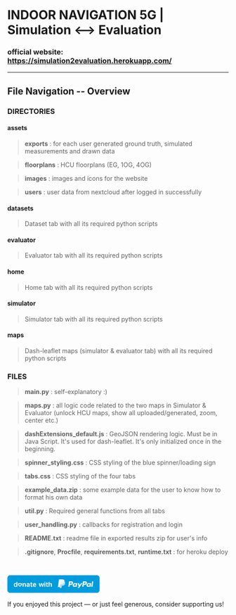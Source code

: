 
  

# INDOOR NAVIGATION 5G | Simulation ⟷ Evaluation

  

  

### official website: https://simulation2evaluation.herokuapp.com/

  

  

---

  

## File Navigation -- Overview

  

### DIRECTORIES

  

#### assets

  

>  **exports** : for each user generated ground truth, simulated measurements and drawn data

  

>  **floorplans** : HCU floorplans (EG, 1OG, 4OG)

  

>  **images** : images and icons for the website

  

>  **users** : user data from nextcloud after logged in successfully

  

#### datasets

  

> Dataset tab with all its required python scripts

  

#### evaluator

  

> Evaluator tab with all its required python scripts

  

#### home

  

> Home tab with all its required python scripts

  

#### simulator

  

> Simulator tab with all its required python scripts

  

#### maps

  

> Dash-leaflet maps (simulator & evaluator tab) with all its required python scripts

  

  

### FILES

  

>  **main.py** : self-explanatory :)

  

>  **maps.py** : all logic code related to the two maps in Simulator & Evaluator (unlock HCU maps, show all uploaded/generated, zoom, center etc.)

  

>  **dashExtensions_default.js** : GeoJSON rendering logic. Must be in Java Script. It's used for dash-leaflet. It's only initialized once in the beginning.

  

>  **spinner_styling.css** : CSS styling of the blue spinner/loading sign

  

>  **tabs.css** : CSS styling of the four tabs

  

>  **example_data.zip** : some example data for the user to know how to format his own data

  

>  **util.py** : Required general functions from all tabs

  

>  **user_handling.py** : callbacks for registration and login

  

>  **README.txt** : readme file in exported results zip for user's info

  

>  **.gitignore**, **Procfile**, **requirements.txt**, **runtime.txt** : for heroku deploy

  

  

<br/>

  

<a  href="https://www.paypal.me/KorvinVenzke"><img  src="assets/images/signs/donate_sign.svg"  height="40"></a>

  

If you enjoyed this project — or just feel generous, consider supporting us!